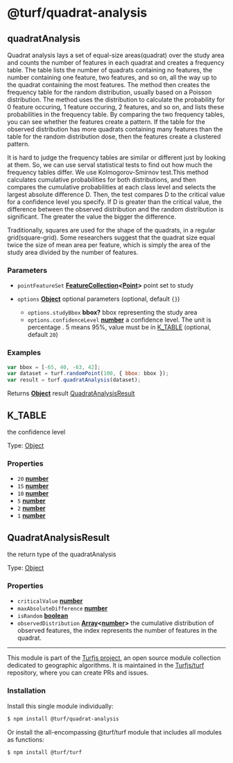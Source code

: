 # @turf/quadrat-analysis

<!-- Generated by documentation.js. Update this documentation by updating the source code. -->

## quadratAnalysis

Quadrat analysis lays a set of equal-size areas(quadrat) over the study area and counts
the number of features in each quadrat and creates a frequency table.
The table lists the number of quadrats containing no features,
the number containing one feature, two features, and so on,
all the way up to the quadrat containing the most features.
The method then creates the frequency table for the random distribution, usually based on a Poisson distribution.
The method uses the distribution to calculate the probability for 0 feature occuring,
1 feature occuring, 2 features, and so on,
and lists these probabilities in the frequency table.
By comparing the two frequency tables, you can see whether the features create a pattern.
If the table for the observed distribution has more quadrats containing many features than the
table for the random distribution dose, then the features create a clustered pattern.

It is hard to judge the frequency tables are similar or different just by looking at them.
So, we can use serval statistical tests to find out how much the frequency tables differ.
We use Kolmogorov-Smirnov test.This method calculates cumulative probabilities for both distributions,
and then compares the cumulative probabilities at each class level and selects the largest absolute difference D.
Then, the test compares D to the critical value for a confidence level you specify.
If D is greater than the critical value, the difference between  the observed distribution and
the random distribution is significant. The greater the value the bigger the difference.

Traditionally, squares are used for the shape of the quadrats, in a regular grid(square-grid).
Some researchers suggest that the quadrat size equal twice the size of mean area per feature,
which is simply the area of the study area divided by the number of features.

### Parameters

*   `pointFeatureSet` **[FeatureCollection][1]<[Point][2]>** point set to study
*   `options` **[Object][3]** optional parameters (optional, default `{}`)

    *   `options.studyBbox` **bbox?** bbox representing the study area
    *   `options.confidenceLevel` **[number][4]** a confidence level.
        The unit is percentage . 5 means 95%, value must be in [K_TABLE][5] (optional, default `20`)

### Examples

```javascript
var bbox = [-65, 40, -63, 42];
var dataset = turf.randomPoint(100, { bbox: bbox });
var result = turf.quadratAnalysis(dataset);
```

Returns **[Object][3]** result [QuadratAnalysisResult][6]

## K_TABLE

the confidence level

Type: [Object][3]

### Properties

*   `20` **[number][4]** 
*   `15` **[number][4]** 
*   `10` **[number][4]** 
*   `5` **[number][4]** 
*   `2` **[number][4]** 
*   `1` **[number][4]** 

## QuadratAnalysisResult

the return type of the quadratAnalysis

Type: [Object][3]

### Properties

*   `criticalValue` **[number][4]** 
*   `maxAbsoluteDifference` **[number][4]** 
*   `isRandom` **[boolean][7]** 
*   `observedDistribution` **[Array][8]<[number][4]>** the cumulative distribution of observed features,
    the index represents the number of features in the quadrat.

[1]: https://tools.ietf.org/html/rfc7946#section-3.3

[2]: https://tools.ietf.org/html/rfc7946#section-3.1.2

[3]: https://developer.mozilla.org/docs/Web/JavaScript/Reference/Global_Objects/Object

[4]: https://developer.mozilla.org/docs/Web/JavaScript/Reference/Global_Objects/Number

[5]: #k_table

[6]: #quadratanalysisresult

[7]: https://developer.mozilla.org/docs/Web/JavaScript/Reference/Global_Objects/Boolean

[8]: https://developer.mozilla.org/docs/Web/JavaScript/Reference/Global_Objects/Array

<!-- This file is automatically generated. Please don't edit it directly. If you find an error, edit the source file of the module in question (likely index.js or index.ts), and re-run "yarn docs" from the root of the turf project. -->

---

This module is part of the [Turfjs project](https://turfjs.org/), an open source module collection dedicated to geographic algorithms. It is maintained in the [Turfjs/turf](https://github.com/Turfjs/turf) repository, where you can create PRs and issues.

### Installation

Install this single module individually:

```sh
$ npm install @turf/quadrat-analysis
```

Or install the all-encompassing @turf/turf module that includes all modules as functions:

```sh
$ npm install @turf/turf
```
